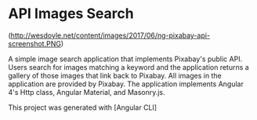 # API Images Search

(http://wesdoyle.net/content/images/2017/06/ng-pixabay-api-screenshot.PNG)

A simple image search application that implements Pixabay's public API.  Users search for images matching a keyword and the application returns a gallery of those images that link back to Pixabay.  All images in the application are provided by Pixabay. The application implements Angular 4's Http class, Angular Material, and Masonry.js.

This project was generated with [Angular CLI]